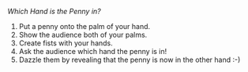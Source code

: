 *Which Hand is the Penny in?*

1. Put a penny onto the palm of your hand.
2. Show the audience both of your palms.
3. Create fists with your hands.
4. Ask the audience which hand the penny is in!
5. Dazzle them by revealing that the penny is now in the other hand :-) 
